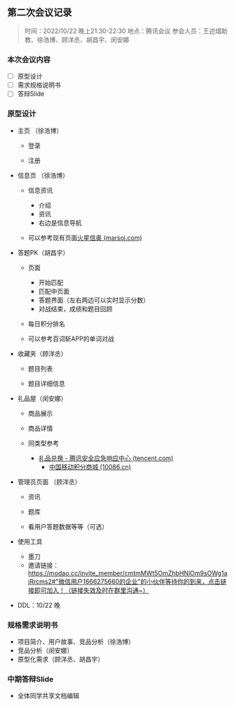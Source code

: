 ## 第二次会议记录

> 时间：2022/10/22 晚上21:30-22:30
> 地点：腾讯会议
> 参会人员：王述熠助教、徐浩博、顾洋丞、胡昌宇、闵安娜

### 本次会议内容

 - [ ] 原型设计
 - [ ] 需求规格说明书
 - [ ] 答辩Slide

### 原型设计

* 主页 （徐浩博）

  * 登录

  * 注册


* 信息页 （徐浩博）

  * 信息资讯
    * 介绍
    * 资讯
    * 右边是信息导航


  * 可以参考现有页面[火星信奥 (marsoj.com)](http://marsoj.com/)


* 答题PK（胡昌宇）

  * 页面
    * 开始匹配
    * 匹配中页面
    * 答题界面（左右两边可以实时显示分数）
    * 对战结束，成绩和题目回顾


  * 每日积分排名


  * 可以参考百词斩APP的单词对战


* 收藏夹（顾洋丞）

  * 题目列表

  * 题目详细信息


* 礼品屋（闵安娜）

  * 商品展示

  * 商品详情

  * 同类型参考
    * [礼品兑换 - 腾讯安全应急响应中心 (tencent.com)](https://security.tencent.com/index.php/shop?flag=3&rangeid=0&orderby=0&ordertype=0&show_instore=0)
      * [中国移动积分商城 (10086.cn)](https://jf.10086.cn/#/intrights?contentId=2000000000002226)


* 管理员页面 （顾洋丞）

  * 资讯

  * 题库

  * 看用户答题数据等等（可选）


* 使用工具
  * 墨刀
  * 邀请链接：https://modao.cc/invite_member/cmtmMWt5OmZhbHNlOm9sOWg1ajRrcms2#"微信用户1666275660的企业"的小伙伴等待你的到来，点击链接即可加入！（链接失效及时在群里沟通~）
* DDL：10/22 晚

### 规格需求说明书

* 项目简介、用户故事、竞品分析（徐浩博）
* 竞品分析（闵安娜）
* 原型化需求（顾洋丞、胡昌宇）

### 中期答辩Slide

* 全体同学共享文档编辑
